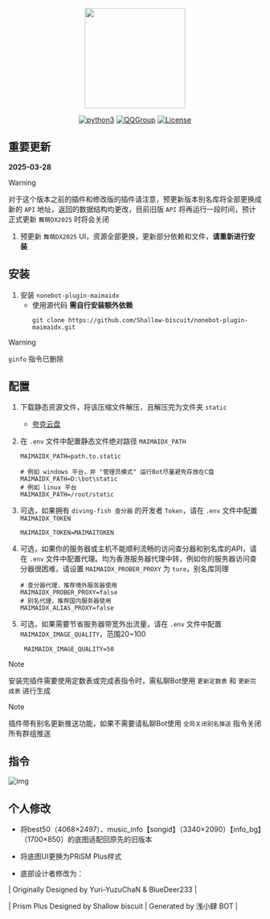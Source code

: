 <div align='center'>

<a><img src='https://raw.githubusercontent.com/Yuri-YuzuChaN/nonebot-plugin-maimaidx/master/favicon.png' width='200px' height='200px' akt='maimaidx'></a>

[![python3](https://img.shields.io/badge/python-3.9+-blue.svg)](https://www.python.org/)
[![QQGroup](https://img.shields.io/badge/QQGroup-Join-blue)](https://qm.qq.com/q/gDIf3fGSPe)
[![License](https://img.shields.io/badge/license-MIT-blue.svg)](https://opensource.org/licenses/MIT)

</div>

## 重要更新

**2025-03-28**

> [!WARNING]
> 对于这个版本之前的插件和修改版的插件请注意，预更新版本别名库将全部更换成新的 `API` 地址，返回的数据结构均更改，目前旧版 `API` 将再运行一段时间，预计正式更新 `舞萌DX2025` 时将会关闭

1. 预更新 `舞萌DX2025` UI，资源全部更换，更新部分依赖和文件，**请重新进行安装**

## 安装

1. 安装 `nonebot-plugin-maimaidx`
    - 使用源代码 **需自行安装额外依赖**
        ``` git
        git clone https://github.com/Shallow-biscuit/nonebot-plugin-maimaidx.git
        ```

> [!WARNING]
> `ginfo` 指令已删除

## 配置
   
1. 下载静态资源文件，将该压缩文件解压，且解压完为文件夹 `static`
   - [夸克云盘](https://pan.quark.cn/s/cf4dd3e18588)

2. 在 `.env` 文件中配置静态文件绝对路径 `MAIMAIDX_PATH`

    ``` dotenv
    MAIMAIDX_PATH=path.to.static

    # 例如 windows 平台，非 "管理员模式" 运行Bot尽量避免存放在C盘
    MAIMAIDX_PATH=D:\bot\static
    # 例如 linux 平台
    MAIMAIDX_PATH=/root/static
    ```

3. 可选，如果拥有 `diving-fish 查分器` 的开发者 `Token`，请在 `.env` 文件中配置 `MAIMAIDX_TOKEN`
   
    ``` dotenv
    MAIMAIDX_TOKEN=MAIMAITOKEN
    ```

4. 可选，如果你的服务器或主机不能顺利流畅的访问查分器和别名库的API，请在 `.env` 文件中配置代理。均为香港服务器代理中转，例如你的服务器访问查分器很困难，请设置 `MAIMAIDX_PROBER_PROXY` 为 `ture`，别名库同理

    ``` dotenv
    # 查分器代理，推荐境外服务器使用
    MAIMAIDX_PROBER_PROXY=false
    # 别名代理，推荐国内服务器使用
    MAIMAIDX_ALIAS_PROXY=false
    ```
5. 可选，如果需要节省服务器带宽外出流量，请在 `.env` 文件中配置 `MAIMAIDX_IMAGE_QUALITY`，范围20~100

   ``` dotenv
    MAIMAIDX_IMAGE_QUALITY=50
    ```

> [!NOTE]
> 安装完插件需要使用定数表或完成表指令时，需私聊Bot使用 `更新定数表` 和 `更新完成表` 进行生成

> [!NOTE]
> 插件带有别名更新推送功能，如果不需要请私聊Bot使用 `全局关闭别名推送` 指令关闭所有群组推送

## 指令

![img](https://raw.githubusercontent.com/Yuri-YuzuChaN/nonebot-plugin-maimaidx/master/nonebot_plugin_maimaidx/maimaidxhelp.png)

## 个人修改
-  将best50（4068×2497）、music_info【songid】（3340×2090）【info_bg】（1700×850）的底图适配回原先的旧版本

- 将底图UI更换为PRiSM Plus样式

- 底部设计者修改为：

 <p>| Originally Designed by Yuri-YuzuChaN & BlueDeer233 | </p>
 <p>| Prism Plus Designed by Shallow biscuit | Generated by 浅小肆 BOT | </p>
